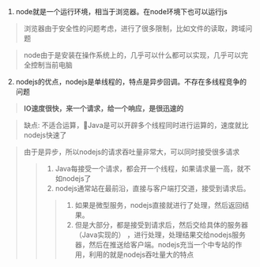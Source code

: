 


1. node就是一个运行环境，相当于浏览器。在node环境下也可以运行js
> 浏览器由于安全性的问题考虑，进行了很多限制，比如文件的读取，跨域问题

> node由于是安装在操作系统上的，几乎可以什么都可以实现，几乎可以完全控制当前电脑

2. nodejs的优点，nodejs是单线程的，特点是异步回调。不存在多线程竞争的问题
> **IO速度很快，来一个请求，给一个响应，是很迅速的**

> 缺点: 不适合运算，Java是可以开辟多个线程同时进行运算的，速度就比nodejs快速了

> 由于是异步，所以nodejs的请求吞吐量非常大，可以同时接受很多请求
>> 1. Java每接受一个请求，都会开一个线程，如果请求量一高，就不如nodejs了
>> 2. nodejs通常站在最前沿，直接与客户端打交道，接受到请求后。
>>> 1. 如果是微型服务，nodejs直接就进行了处理，然后返回结果。
>>> 2. 但是大部分，都是接受到请求后，然后交给具体的服务器（Java实现的） ，进行处理，处理结果交给nodejs服务器，然后在推送给客户端。nodejs充当一个中专站的作用，利用的就是nodejs吞吐量大的特点